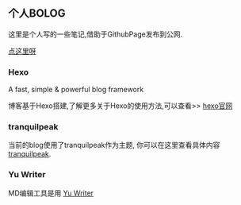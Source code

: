## 个人BOLOG

这里是个人写的一些笔记,借助于GithubPage发布到公网.

[点这里呀](https://xuyoze.github.io/index.html)

### Hexo

A fast, simple & powerful blog framework

博客基于Hexo搭建,了解更多关于Hexo的使用方法,可以查看>> [hexo官网](https://hexo.io/)

### tranquilpeak

当前的blog使用了tranquilpeak作为主题, 你可以在这里查看具体内容 [tranquilpeak](https://github.com/LouisBarranqueiro/hexo-theme-tranquilpeak).

### Yu Writer

MD编辑工具是用 [Yu Writer](https://ivarptr.github.io/yu-writer.site/)